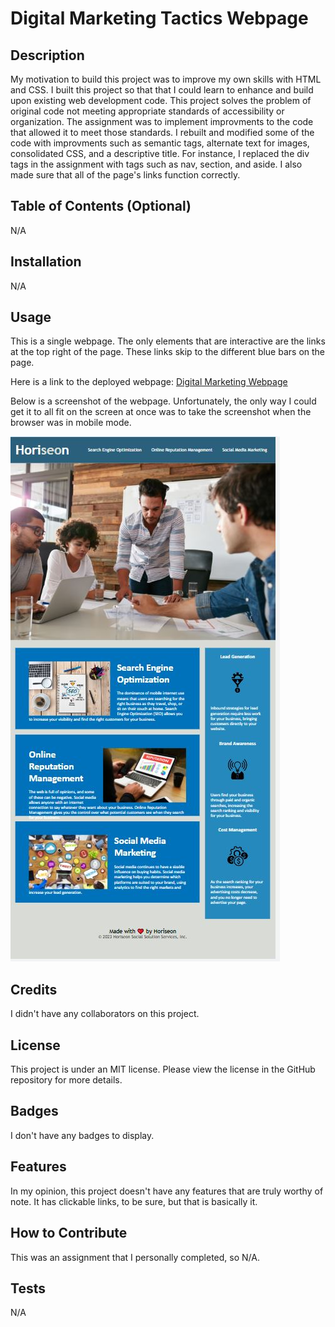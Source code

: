 # Digital Marketing Tactics Webpage

## Description

My motivation to build this project was to improve my own skills with HTML and CSS.  I built this project so that that I could learn to enhance and build upon 
existing web development code.  This project solves the problem of original code not meeting appropriate standards of accessibility or organization.  The 
assignment was to implement improvments to the code that allowed it to meet those standards.  I rebuilt and modified some of the code with improvments such as 
semantic tags, alternate text for images, consolidated CSS, and a descriptive title.  For instance, I replaced the div tags in the assignment with tags such 
as nav, section, and aside.  I also made sure that all of the page's links function correctly.

## Table of Contents (Optional)

N/A

## Installation

N/A

## Usage

This is a single webpage.  The only elements that are interactive are the links at the top right of the page.  These links skip to the different
blue bars on the page.  

Here is a link to the deployed webpage: [Digital Marketing Webpage](https://theboss1485.github.io/digital-marketing-tactics-webpage)

Below is a screenshot of the webpage.  Unfortunately, the only way I could get it to all fit on the screen at once was to take the screenshot when the browser was in mobile mode.

 ![A screenshot of the digital marketing webpage](/assets/images/screenshot-of-webpage.JPG)

## Credits

I didn't have any collaborators on this project.

## License

This project is under an MIT license.  Please view the license in the GitHub repository for more details.

## Badges

I don't have any badges to display.

## Features

In my opinion, this project doesn't have any features that are truly worthy of note.  It has clickable links, to be sure, but that is basically it.

## How to Contribute

This was an assignment that I personally completed, so N/A.

## Tests

N/A